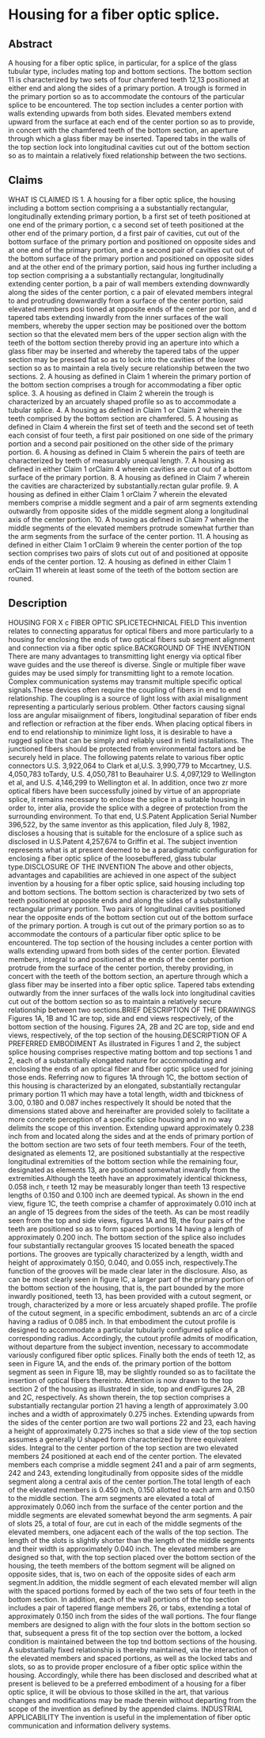 # Housing for a fiber optic splice.

## Abstract
A housing for a fiber optic splice, in particular, for a splice of the glass tubular type, includes mating top and bottom sections. The bottom section 11 is characterized by two sets of four chamfered teeth 12,13 positioned at either end and along the sides of a primary portion. A trough is formed in the primary portion so as to accommodate the contours of the particular splice to be encountered. The top section includes a center portion with walls extending upwards from both sides. Elevated members extend upward from the surface at each end of the center portion so as to provide, in concert with the chamfered teeth of the bottom section, an aperture through which a glass fiber may be inserted. Tapered tabs in the walls of the top section lock into longitudinal cavities cut out of the bottom section so as to maintain a relatively fixed relationship between the two sections.

## Claims
WHAT IS CLAIMED IS 1. A housing for a fiber optic splice, the housing including a bottom section comprising a a substantially rectangular, longitudinally extending primary portion, b a first set of teeth positioned at one end of the primary portion, c a second set of teeth positioned at the other end of the primary portion, d a first pair of cavities, cut out of the bottom surface of the primary portion and positioned on opposite sides and at one end of the primary portion, and e a second pair of cavities cut out of the bottom surface of the primary portion and positioned on opposite sides and at the other end of the primary portion, said hous ing further including a top section comprising a a substantially rectangular, longitudinally extending center portion, b a pair of wall members extending downwardly along the sides of the center portion, c a pair of elevated members integral to and protruding downwardly from a surface of the center portion, said elevated members posi tioned at opposite ends of the center por tion, and d tapered tabs extending inwardly from the inner surfaces of the wall members, whereby the upper section may be positioned over the bottom section so that the elevated mem bers of the upper section align with the teeth of the bottom section thereby provid ing an aperture into which a glass fiber may be inserted and whereby the tapered tabs of the upper section may be pressed flat so as to lock into the cavities of the lower section so as to maintain a rela tively secure relationship between the two sections. 2. A housing as defined in Claim 1 wherein the primary portion of the bottom section comprises a trough for accommodating a fiber optic splice. 3. A housing as defined in Claim 2 wherein the trough is characterized by an arcuately shaped profile so as to accommodate a tubular splice. 4. A housing as defined in Claim 1 or Claim 2 wherein the teeth comprised by the bottom section are chamfered. 5. A housing as defined in Claim 4 wherein the first set of teeth and the second set of teeth each consist of four teeth, a first pair positioned on one side of the primary portion and a second pair positioned on the other side of the primary portion. 6. A housing as defined in Claim 5 wherein the pairs of teeth are characterized by teeth of measurably unequal length. 7. A housing as defined in either Claim 1 orClaim 4 wherein cavities are cut out of a bottom surface of the primary portion. 8. A housing as defined in Claim 7 wherein the cavities are characterized by substantially.rectan gular profile. 9. A housing as defined in either Claim 1 orClaim 7 wherein the elevated members comprise a middle segment and a pair of arm segments extending outwardly from opposite sides of the middle segment along a longitudinal axis of the center portion. 10. A housing as defined in Claim 7 wherein the middle segments of the elevated members protrude somewhat further than the arm segments from the surface of the center portion. 11. A housing as defined in either Claim 1 orClaim 9 wherein the center portion of the top section comprises two pairs of slots cut out of and positioned at opposite ends of the center portion. 12. A housing as defined in either Claim 1 orClaim 11 wherein at least some of the teeth of the bottom section are rouned.

## Description
HOUSING FOR X c FIBER OPTIC SPLICETECHNICAL FIELD This invention relates to connecting apparatus for optical fibers and more particularly to a housing for enclosing the ends of two optical fibers sub segment alignment and connection via a fiber optic splice.BACKGROUND OF THE INVENTION There are many advantages to transmitting light energy via optical fiber wave guides and the use thereof is diverse. Single or multiple fiber wave guides may be used simply for transmitting light to a remote location. Complex communication systems may transmit multiple specific optical signals.These devices often require the coupling of fibers in end to end relationship. The coupling is a source of light loss with axial misalignment representing a particularly serious problem. Other factors causing signal loss are angular misaiignment of fibers, longitudinal separation of fiber ends and reflection or refraction at the fiber ends. When placing optical fibers in end to end relationship to minimize light loss, it is desirable to have a rugged splice that can be simply and reliably used in field installations. The junctioned fibers should be protected from environmental factors and be securely held in place. The following patents relate to various fiber optic connectors U.S. 3,922,064 to Clark et al,U.S. 3,990,779 to Mccartney, U.S. 4,050,783 toTardy, U.S. 4,050,781 to Beauhairer U.S. 4,097,129 to Wellington et al, and U.S. 4,146,299 to Wellington et al. In addition, once two zr more optical fibers have been successfully joined by virtue of an appropriate splice, it remains necessary to enclose the splice in a suitable housing in order to, inter alia, provide the splice with a degree of protection from the surrounding environment. To that end, U.S.Patent Application Serial Number 396,522, by the same inventor as this application, filed July 8, 1982, discloses a housing that is suitable for the enclosure of a splice such as disclosed in U.S.Patent 4,257,674 to Griffin et al. The subject invention represents what is at present deemed to be a paradigmatic configuration for enclosing a fiber optic splice of the loosebuffered, glass tubular type.DISCLOSURE OF THE INVENTION The above and other objects, advantages and capabilities are achieved in one aspect of the subject invention by a housing for a fiber optic splice, said housing including top and bottom sections. The bottom section is characterized by two sets of teeth positioned at opposite ends and along the sides of a substantially rectangular primary portion. Two pairs of longitudinal cavities positioned near the opposite ends of the bottom section cut out of the bottom surface of the primary portion. A trough is cut out of the primary portion so as to accommodate the contours of a particular fiber optic splice to be encountered. The top section of the housing includes a center portion with walls extending upward from both sides of the center portion. Elevated members, integral to and positioned at the ends of the center portion protrude from the surface of the center portion, thereby providing, in concert with the teeth of the bottom section, an aperture through which a glass fiber may be inserted into a fiber optic splice. Tapered tabs extending outwardly from the inner surfaces of the walls lock into longitudinal cavities cut out of the bottom section so as to maintain a relatively secure relationship between two sections.BRIEF DESCRIPTION OF THE DRAWINGS Figures 1A, 1B and 1C are top, side and end views respectively, of the bottom section of the housing. Figures 2A, 2B and 2C are top, side and end views, respectively, of the top section of the housing.DESCRIPTION OF A PREFERRED EMBODIMENT As illustrated in Figures 1 and 2, the subject splice housing comprises respective mating bottom and top sections 1 and 2, each of a substantially elongated nature for accommodating and enclosing the ends of an optical fiber and fiber optic splice used for joining those ends. Referring now to figures 1A through 1C, the bottom section of this housing is characterized by an elongated, substantially rectangular primary portion 11 which may have a total length, width and tbickness of 3.00, 0.180 and 0.087 inches respectively It should be noted that the dimensions stated above and hereinafter are provided solely to facilitate a more concrete perception of a specific splice housing and in no way delimits the scope of this invention. Extending upward approximately 0.238 inch from and located along the sides and at the ends of primary portion of the bottom section are two sets of four teeth members. Four of the teeth, designated as elements 12, are positioned substantially at the respective longitudinal extremities of the bottom section while the remaining four, designated as elements 13, are positioned somewhat inwardly from the extremities.Although the teeth have an approximately identical thickness, 0.058 inch, r teeth 12 may be measurably longer than teeth 13 respective lengths of 0.150 and 0.100 inch are deemed typical. As shown in the end view, figure 1C, the teeth comprise a chamfer of approximately 0.010 inch at an angle of 15 degrees from the sides of the teeth. As can be most readily seen from the top and side views, figures 1A and 1B, the four pairs of the teeth are positioned so as to form spaced portions 14 having a length of approximately 0.200 inch. The bottom section of the splice also includes four substantially rectangular grooves 15 located beneath the spaced portions. The grooves are typically characterized by a length, width and height of approximately 0.150, 0.040, and 0.055 inch, respectively.The function of the grooves will be made clear later in the disclosure. Also, as can be most clearly seen in figure lC, a larger part of the primary portion of the bottom section of the housing, that is, the part bounded by the more inwardly positioned, teeth 13, has been provided with a cutout segment, or trough, characterized by a more or less arcuately shaped profile. The profile of the cutout segment, in a specific embodiment, subtends an arc of a circle having a radius of 0.085 inch. In that embodiment the cutout profile is designed to accommodate a particular tubularly configured splice of a corresponding radius. Accordingly, the cutout profile admits of modification, without departure from the subject invention, necessary to accommodate variously configured fiber optic splices. Finally both the ends of teeth 12, as seen in Figure 1A, and the ends of. the primary portion of the bottom segment as seen in Figure 1B, may be slightly rounded so as to facilitate the insertion of optical fibers thereinto. Attention is now drawn to the top section 2 of the housing as illustrated in side, top and endFigures 2A, 2B and 2C, respectively. As shown therein, the top section comprises a substantially rectangular portion 21 having a length of approximately 3.00 inches and a width of approximately 0.275 inches. Extending upwards from the sides of the center portion are two wall portions 22 and 23, each having a height of approximately 0.275 inches so that a side view of the top section assumes a generally U shaped form characterized by three equivalent sides. Integral to the center portion of the top section are two elevated members 24 positioned at each end of the center portion. The elevated members each comprise a middle segment 241 and a pair of arm segments, 242 and 243, extending longitudinally from opposite sides of the middle segment along a central axis of the center portion.The total length of each of the elevated members is 0.450 inch, 0.150 allotted to each arm and 0.150 to the middle section. The arm segments are elevated a total of approximately 0.060 inch from the surface of the center portion and the middle segments are elevated somewhat beyond the arm segments. A pair of slots 25, a total of four, are cut in each of the middle segments of the elevated members, one adjacent each of the walls of the top section. The length of the slots is slightly shorter than the length of the middle segments and their width is approximately 0.040 inch. The elevated members are designed so that, with the top section placed over the bottom section of the housing, the teeth members of the bottom segment will be aligned on opposite sides, that is, two on each of the opposite sides of each arm segment.In addition, the middle segment of each elevated member will align with the spaced portions formed by each of the two sets of four teeth in the bottom section. In addition, each of the wall portions of the top section includes a pair of tapered flange members 26, or tabs, extending a total of approximately 0.150 inch from the sides of the wall portions. The four flange members are designed to align with the four slots in the bottom section so that, subsequent a press fit of the top section over the bottom, a locked condition is maintained between the top tnd bottom sections of the housing. A substantially fixed relationship is thereby maintained, via the interaction of the elevated members and spaced portions, as well as the locked tabs and slots, so as to provide proper enclosure of a fiber optic splice within the housing. Accordingly, while there has been disclosed and described what at present is believed to be a preferred embodiment of a housing for a fiber optic splice, it will be obvious to those skilled in the art, that various changes and modifications may be made therein without departing from the scope of the invention as defined by the appended claims. INDUSTRIAL APPLICABILITY The invention is useful in the implementation of fiber optic communication and information delivery systems.